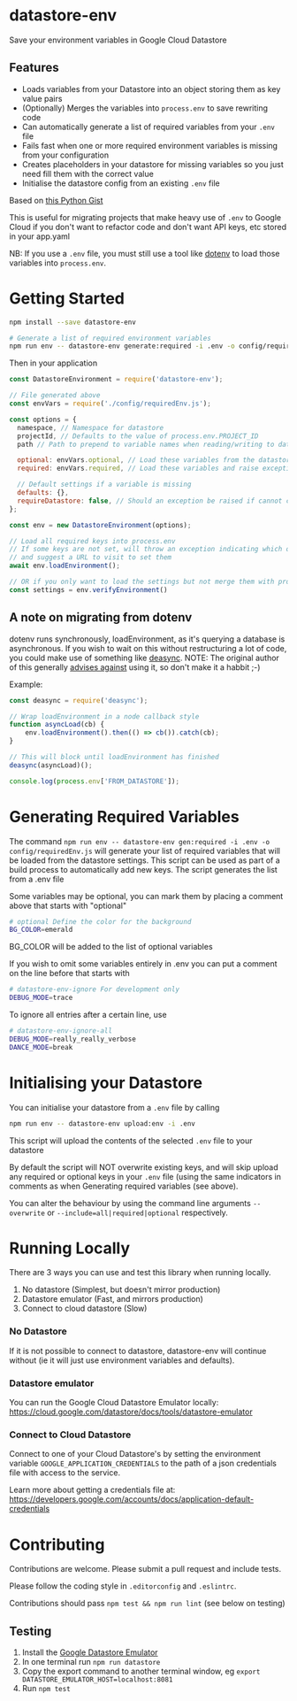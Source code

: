 # datastore-env

Save your environment variables in Google Cloud Datastore

## Features

* Loads variables from your Datastore into an object storing them as key value pairs
* (Optionally) Merges the variables into `process.env` to save rewriting code
* Can automatically generate a list of required variables from your `.env` file
* Fails fast when one or more required environment variables is missing from your configuration
* Creates placeholders in your datastore for missing variables so you just need fill them with the correct value
* Initialise the datastore config from an existing `.env` file

Based on [this Python Gist](https://gist.github.com/SpainTrain/6bf5896e6046a5d9e7e765d0defc8aa8)

This is useful for migrating projects that make heavy use of `.env` to Google Cloud
if you don't want to refactor code and don't want API keys, etc stored in your app.yaml

NB: If you use a `.env` file, you must still use a tool like [dotenv](https://github.com/motdotla/dotenv) to load those variables into `process.env`.

# Getting Started

```sh
npm install --save datastore-env

# Generate a list of required environment variables
npm run env -- datastore-env generate:required -i .env -o config/requiredEnv.js
```
Then in your application

```js
const DatastoreEnvironment = require('datastore-env');

// File generated above
const envVars = require('./config/requiredEnv.js');

const options = {
  namespace, // Namespace for datastore
  projectId, // Defaults to the value of process.env.PROJECT_ID
  path // Path to prepend to variable names when reading/writing to datastore

  optional: envVars.optional, // Load these variables from the datastore
  required: envVars.required, // Load these variables and raise exception if not present

  // Default settings if a variable is missing
  defaults: {},
  requireDatastore: false, // Should an exception be raised if cannot connect to datastore (default: false)
};

const env = new DatastoreEnvironment(options);

// Load all required keys into process.env
// If some keys are not set, will throw an exception indicating which ones
// and suggest a URL to visit to set them
await env.loadEnvironment();

// OR if you only want to load the settings but not merge them with process.env
const settings = env.verifyEnvironment()
```

## A note on migrating from dotenv
dotenv runs synchronously, loadEnvironment, as it's querying a database is asynchronous.
If you wish to wait on this without restructuring a lot of code, you could make use
of something like [deasync](https://github.com/abbr/deasync).
NOTE: The original author of this generally [advises against](https://github.com/vkurchatkin/deasync) using it, so don't make it a habbit ;-)

Example:

```javascript
const deasync = require('deasync');

// Wrap loadEnvironment in a node callback style
function asyncLoad(cb) {
	env.loadEnvironment().then(() => cb()).catch(cb);
}

// This will block until loadEnvironment has finished
deasync(asyncLoad)();

console.log(process.env['FROM_DATASTORE']);
```

# Generating Required Variables
The command `npm run env -- datastore-env gen:required -i .env -o config/requiredEnv.js`
will generate your list of required variables that will be loaded from the
datastore settings.
This script can be used as part of a build process to automatically add new keys.
The script generates the list from a .env file

Some variables may be optional, you can mark them by placing a comment above that starts
with "optional"

``` sh
# optional Define the color for the background
BG_COLOR=emerald
```

BG_COLOR will be added to the list of optional variables

If you wish to omit some variables entirely in .env you can put a comment on
the line before that starts with

``` sh
# datastore-env-ignore For development only
DEBUG_MODE=trace
```

To ignore all entries after a certain line, use

``` sh
# datastore-env-ignore-all
DEBUG_MODE=really_really_verbose
DANCE_MODE=break
```

# Initialising your Datastore
You can initialise your datastore from a `.env` file by calling

```sh
npm run env -- datastore-env upload:env -i .env
```

This script will upload the contents of the selected `.env` file to your datastore

By default the script will NOT overwrite existing keys, and will skip upload any required
or optional keys in your `.env` file (using the same indicators in comments as when Generating
required variables (see above).

You can alter the behaviour by using the command line arguments `--overwrite` or
`--include=all|required|optional` respectively.

# Running Locally
There are 3 ways you can use and test this library when running locally.

1) No datastore (Simplest, but doesn't mirror production)
2) Datastore emulator (Fast, and mirrors production)
3) Connect to cloud datastore (Slow)

### No Datastore

If it is not possible to connect to datastore, datastore-env will continue without
(ie it will just use environment variables and defaults).

### Datastore emulator

You can run the Google Cloud Datastore Emulator locally:
<https://cloud.google.com/datastore/docs/tools/datastore-emulator>

### Connect to Cloud Datastore

Connect to one of your Cloud Datastore's by setting the environment variable
`GOOGLE_APPLICATION_CREDENTIALS` to the path of a json credentials file with access
to the service.

Learn more about getting a credentials file at:
<https://developers.google.com/accounts/docs/application-default-credentials>

# Contributing

Contributions are welcome. Please submit a pull request and include tests.

Please follow the coding style in `.editorconfig` and `.eslintrc`.

Contributions should pass `npm test && npm run lint` (see below on testing)

## Testing

1. Install the [Google Datastore Emulator](https://cloud.google.com/datastore/docs/tools/datastore-emulator)
2. In one terminal run `npm run datastore`
3. Copy the export command to another terminal window, eg `export DATASTORE_EMULATOR_HOST=localhost:8081`
4. Run `npm test`
